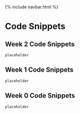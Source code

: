 {% include navbar.html %}

# Code Snippets

## Week 2 Code Snippets
```
placeholder
```
## Week 1 Code Snippets
```
placeholder
```
## Week 0 Code Snippets
```
placeholder
```

